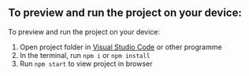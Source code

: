 
  ## To preview and run the project on your device:

  To preview and run the project on your device:
  1) Open project folder in <a href="https://code.visualstudio.com/download">Visual Studio Code</a> or other programme
  2) In the terminal, run `npm i` or `npm install`
  3) Run `npm start` to view project in browser


  